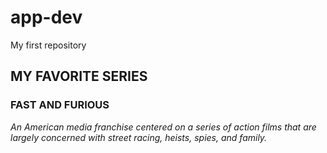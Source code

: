 # app-dev
My first repository
## MY FAVORITE SERIES
### FAST AND FURIOUS
   *An American media franchise centered on a series of action films that are largely concerned with street racing, heists, spies, and family.*

